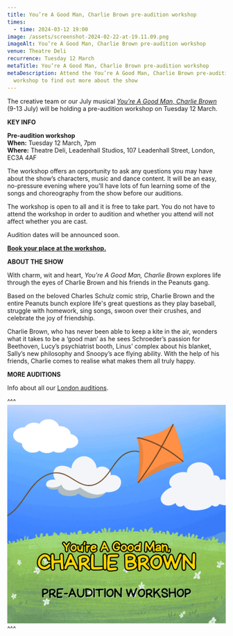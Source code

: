 ```yaml
---
title: You’re A Good Man, Charlie Brown pre-audition workshop
times:
  - time: 2024-03-12 19:00
image: /assets/screenshot-2024-02-22-at-19.11.09.png
imageAlt: You’re A Good Man, Charlie Brown pre-audition workshop
venue: Theatre Deli
recurrence: Tuesday 12 March
metaTitle: You’re A Good Man, Charlie Brown pre-audition workshop
metaDescription: Attend the You’re A Good Man, Charlie Brown pre-audition
  workshop to find out more about the show
---
```

The creative team or our July musical *[You’re A Good Man, Charlie Brown](https://www.sedos.co.uk/shows/2024-you-re-a-good-man-charlie-brown)* (9-13 July) will be holding a pre-audition workshop on Tuesday 12 March.

**KEY INFO**

**Pre-audition workshop**\
**When:** Tuesday 12 March, 7pm\
**Where:** Theatre Deli, Leadenhall Studios, 107 Leadenhall Street, London, EC3A 4AF

The workshop offers an opportunity to ask any questions you may have about the show’s characters, music and dance content. It will be an easy, no-pressure evening where you'll have lots of fun learning some of the songs and choreography from the show before our auditions. 

The workshop is open to all and it is free to take part. You do not have to attend the workshop in order to audition and whether you attend will not affect whether you are cast. 

Audition dates will be announced soon.

**[Book your place at the workshop.](https://membership.sedos.co.uk/signup/124)**

**ABOUT THE SHOW**

With charm, wit and heart, *You're A Good Man, Charlie Brown* explores life through the eyes of Charlie Brown and his friends in the Peanuts gang.

Based on the beloved Charles Schulz comic strip, Charlie Brown and the entire Peanuts bunch explore life's great questions as they play baseball, struggle with homework, sing songs, swoon over their crushes, and celebrate the joy of friendship.

Charlie Brown, who has never been able to keep a kite in the air, wonders what it takes to be a ‘good man’ as he sees Schroeder’s passion for Beethoven, Lucy’s psychiatrist booth, Linus’ complex about his blanket, Sally’s new philosophy and Snoopy’s ace flying ability. With the help of his friends, Charlie comes to realise what makes them all truly happy.

**MORE AUDITIONS**

Info about all our [London auditions](https://www.sedos.co.uk/get-involved).

^^^
![You’re A Good Man, Charlie Brown pre-audition workshop](/assets/charliebrown_workshop.png)
^^^